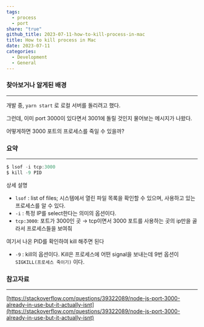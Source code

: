 ```yaml
---  
tags:  
  - process  
  - port  
share: "true"  
github_title: 2023-07-11-how-to-kill-process-in-mac  
title: How to kill process in Mac  
date: 2023-07-11  
categories:  
  - Development  
  - General  
---  
```

### 찾아보거나 알게된 배경  
  
---  
  
개발 중, `yarn start` 로 로컬 서버를 돌리려고 했다.  
  
그런데, 이미 port 3000이 있다면서 3001에 돌릴 것인지 물어보는 메시지가 나왔다.  
  
어떻게하면 3000 포트의 프로세스를 죽일 수 있을까?  
  
### 요약  
  
---  
  
```jsx  
$ lsof -i tcp:3000  
$ kill -9 PID  
```  
  
상세 설명  
  
- `lsof` : list of files; 시스템에서 열린 파일 목록을 확인할 수 있으며, 사용하고 있는 프로세스를 알 수 있다.  
- `-i` : 특정 IP를 select한다는 의미의 옵션이다.  
- `tcp:3000`: 포트가 3000인 곳 → tcp이면서 3000 포트를 사용하는 곳의 ip만을 골라서 프로세스들을 보여줘  
  
여기서 나온 PID를 확인하여 kill 해주면 된다  
  
- `-9` : kill의 옵션이다. Kill은 프로세스에 어떤 signal을 보내는데 9번 옵션이 `SIGKILL(프로세스 죽이기)` 이다.  
  
### 참고자료  
  
---  
  
[https://stackoverflow.com/questions/39322089/node-js-port-3000-already-in-use-but-it-actually-isnt](https://stackoverflow.com/questions/39322089/node-js-port-3000-already-in-use-but-it-actually-isnt)